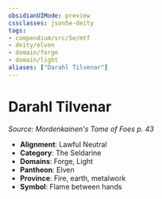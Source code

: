 ```yaml
---
obsidianUIMode: preview
cssclasses: json5e-deity
tags:
- compendium/src/5e/mtf
- deity/elven
- domain/forge
- domain/light
aliases: ["Darahl Tilvenar"]
---
```

# Darahl Tilvenar
*Source: Mordenkainen's Tome of Foes p. 43* 

- **Alignment**: Lawful Neutral
- **Category**: The Seldarine
- **Domains**: Forge, Light
- **Pantheon**: Elven
- **Province**: Fire, earth, metalwork
- **Symbol**: Flame between hands